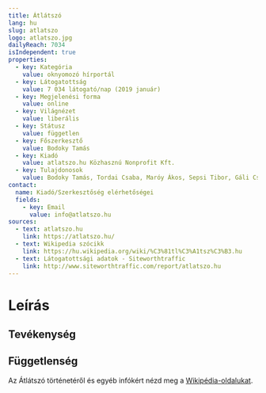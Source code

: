```yaml
---
title: Átlátszó
lang: hu
slug: atlatszo
logo: atlatszo.jpg
dailyReach: 7034
isIndependent: true
properties:
  - key: Kategória
    value: oknyomozó hírportál
  - key: Látogatottság
    value: 7 034 látogató/nap (2019 január)
  - key: Megjelenési forma
    value: online
  - key: Világnézet
    value: liberális
  - key: Státusz
    value: független
  - key: Főszerkesztő
    value: Bodoky Tamás
  - key: Kiadó
    value: atlatszo.hu Közhasznú Nonprofit Kft.
  - key: Tulajdonosok
    value: Bodoky Tamás, Tordai Csaba, Maróy Ákos, Sepsi Tibor, Gáli Csaba
contact:
  name: Kiadó/Szerkesztőség elérhetőségei
  fields:
    - key: Email
      value: info@atlatszo.hu
sources:
  - text: atlatszo.hu
    link: https://atlatszo.hu/
  - text: Wikipedia szócikk
    link: https://hu.wikipedia.org/wiki/%C3%81tl%C3%A1tsz%C3%B3.hu
  - text: Látogatottsági adatok - Siteworthtraffic
    link: http://www.siteworthtraffic.com/report/atlatszo.hu
---
```

# Leírás

## Tevékenység

## Függetlenség

Az Átlátszó történetéről és egyéb infókért nézd meg a [Wikipédia-oldalukat](https://hu.wikipedia.org/wiki/%C3%81tl%C3%A1tsz%C3%B3.hu).